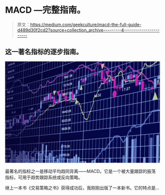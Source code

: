 # MACD —完整指南。

> 原文：<https://medium.com/geekculture/macd-the-full-guide-d489d30f2cd2?source=collection_archive---------4----------------------->

## 这一著名指标的逐步指南。

![](img/1f50722fe0756fcdae8f7249da2c8c65.png)

最著名的指标之一是移动平均趋同背离——MACD。它是一个被大量跟踪的振荡指标，可用于趋势跟踪系统或反向策略。

继上一本书《交易策略之书》获得成功后，我刚刚出版了一本新书。它的特点是…